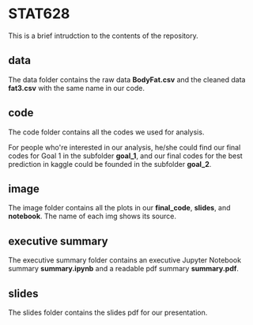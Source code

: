 # STAT628 

This is a brief intrudction to the contents of the repository.

## data

The data folder contains the raw data **BodyFat.csv** and the cleaned data **fat3.csv** with the same name in our code.

## code

The code folder contains all the codes we used for analysis.

For people who're interested in our analysis, he/she could find our final codes for Goal 1 in the subfolder **goal_1**, and our final codes for the best prediction in kaggle could be founded in the subfolder **goal_2**. 

## image

The image folder contains all the plots in our **final_code**, **slides**, and **notebook**. The name of each img shows its source. 

## executive summary

The executive summary folder contains an executive Jupyter Notebook summary **summary.ipynb** and a readable pdf summary **summary.pdf**.

## slides

The slides folder contains the slides pdf for our presentation.
